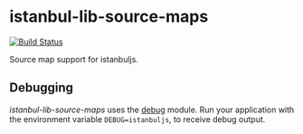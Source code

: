 # istanbul-lib-source-maps

[![Build Status](https://travis-ci.org/istanbuljs/istanbuljs.svg?branch=main)](https://travis-ci.org/istanbuljs/istanbuljs)

Source map support for istanbuljs.

## Debugging

_istanbul-lib-source-maps_ uses the [debug](https://www.npmjs.com/package/debug) module.
Run your application with the environment variable `DEBUG=istanbuljs`, to receive debug
output.
